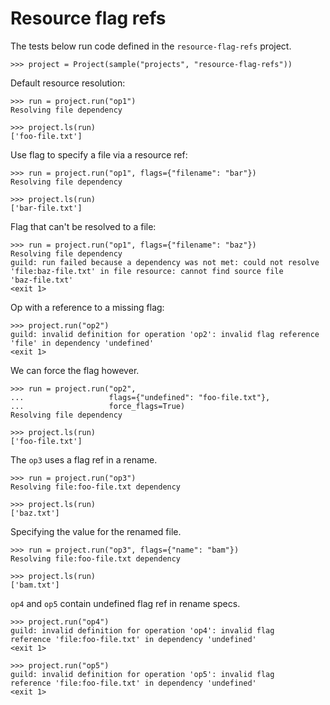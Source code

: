 # Resource flag refs

The tests below run code defined in the `resource-flag-refs` project.

    >>> project = Project(sample("projects", "resource-flag-refs"))

Default resource resolution:

    >>> run = project.run("op1")
    Resolving file dependency

    >>> project.ls(run)
    ['foo-file.txt']

Use flag to specify a file via a resource ref:

    >>> run = project.run("op1", flags={"filename": "bar"})
    Resolving file dependency

    >>> project.ls(run)
    ['bar-file.txt']

Flag that can't be resolved to a file:

    >>> run = project.run("op1", flags={"filename": "baz"})
    Resolving file dependency
    guild: run failed because a dependency was not met: could not resolve
    'file:baz-file.txt' in file resource: cannot find source file
    'baz-file.txt'
    <exit 1>

Op with a reference to a missing flag:

    >>> project.run("op2")
    guild: invalid definition for operation 'op2': invalid flag reference
    'file' in dependency 'undefined'
    <exit 1>

We can force the flag however.

    >>> run = project.run("op2",
    ...                   flags={"undefined": "foo-file.txt"},
    ...                   force_flags=True)
    Resolving file dependency

    >>> project.ls(run)
    ['foo-file.txt']

The `op3` uses a flag ref in a rename.

    >>> run = project.run("op3")
    Resolving file:foo-file.txt dependency

    >>> project.ls(run)
    ['baz.txt']

Specifying the value for the renamed file.

    >>> run = project.run("op3", flags={"name": "bam"})
    Resolving file:foo-file.txt dependency

    >>> project.ls(run)
    ['bam.txt']

`op4` and `op5` contain undefined flag ref in rename specs.

    >>> project.run("op4")
    guild: invalid definition for operation 'op4': invalid flag
    reference 'file:foo-file.txt' in dependency 'undefined'
    <exit 1>

    >>> project.run("op5")
    guild: invalid definition for operation 'op5': invalid flag
    reference 'file:foo-file.txt' in dependency 'undefined'
    <exit 1>
